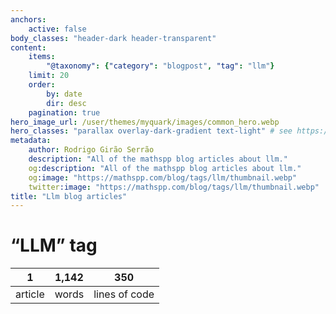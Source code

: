 ```yaml
---
anchors:
    active: false
body_classes: "header-dark header-transparent"
content:
    items:
        "@taxonomy": {"category": "blogpost", "tag": "llm"}
    limit: 20
    order:
        by: date
        dir: desc
    pagination: true
hero_image_url: /user/themes/myquark/images/common_hero.webp
hero_classes: "parallax overlay-dark-gradient text-light" # see https://demo.getgrav.org/blog-skeleton/blog/hero-classes
metadata:
    author: Rodrigo Girão Serrão
    description: "All of the mathspp blog articles about llm."
    og:description: "All of the mathspp blog articles about llm."
    og:image: "https://mathspp.com/blog/tags/llm/thumbnail.webp"
    twitter:image: "https://mathspp.com/blog/tags/llm/thumbnail.webp"
title: "Llm blog articles"
---
```



# “LLM” tag


<table class="stats-table">
    <thead>
        <tr>
            <th style="text-align: center;">1</th>
            <th style="text-align: center;">1,142</th>
            <th style="text-align: center;">350</th>
        </tr>
    </thead>
    <tbody>
        <tr>
            <td style="text-align: center;">article</td>
            <td style="text-align: center;">words</td>
            <td style="text-align: center;">lines of code</td>
        </tr>
    </tbody>
</table>